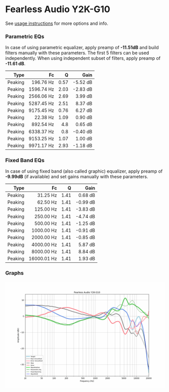 # Fearless Audio Y2K-G10
See [usage instructions](https://github.com/jaakkopasanen/AutoEq#usage) for more options and info.

### Parametric EQs
In case of using parametric equalizer, apply preamp of **-11.51dB** and build filters manually
with these parameters. The first 5 filters can be used independently.
When using independent subset of filters, apply preamp of **-11.61 dB**.

| Type    | Fc         |    Q | Gain     |
|--------:|-----------:|-----:|---------:|
| Peaking | 196.76 Hz  | 0.57 | -5.52 dB |
| Peaking | 1596.74 Hz | 2.03 | -2.83 dB |
| Peaking | 2566.06 Hz | 2.69 | 3.99 dB  |
| Peaking | 5287.45 Hz | 2.51 | 8.37 dB  |
| Peaking | 9175.45 Hz | 0.76 | 6.27 dB  |
| Peaking | 22.38 Hz   | 1.09 | 0.90 dB  |
| Peaking | 892.54 Hz  | 4.8  | 0.65 dB  |
| Peaking | 6338.37 Hz | 0.8  | -0.40 dB |
| Peaking | 9153.25 Hz | 1.07 | 1.00 dB  |
| Peaking | 9971.17 Hz | 2.93 | -1.18 dB |

### Fixed Band EQs
In case of using fixed band (also called graphic) equalizer, apply preamp of **-9.99dB**
(if available) and set gains manually with these parameters.

| Type    | Fc          |    Q | Gain     |
|--------:|------------:|-----:|---------:|
| Peaking | 31.25 Hz    | 1.41 | 0.68 dB  |
| Peaking | 62.50 Hz    | 1.41 | -0.99 dB |
| Peaking | 125.00 Hz   | 1.41 | -3.83 dB |
| Peaking | 250.00 Hz   | 1.41 | -4.74 dB |
| Peaking | 500.00 Hz   | 1.41 | -1.25 dB |
| Peaking | 1000.00 Hz  | 1.41 | -0.91 dB |
| Peaking | 2000.00 Hz  | 1.41 | -0.85 dB |
| Peaking | 4000.00 Hz  | 1.41 | 5.87 dB  |
| Peaking | 8000.00 Hz  | 1.41 | 8.84 dB  |
| Peaking | 16000.01 Hz | 1.41 | 1.93 dB  |

### Graphs
![](./Fearless%20Audio%20Y2K-G10.png)